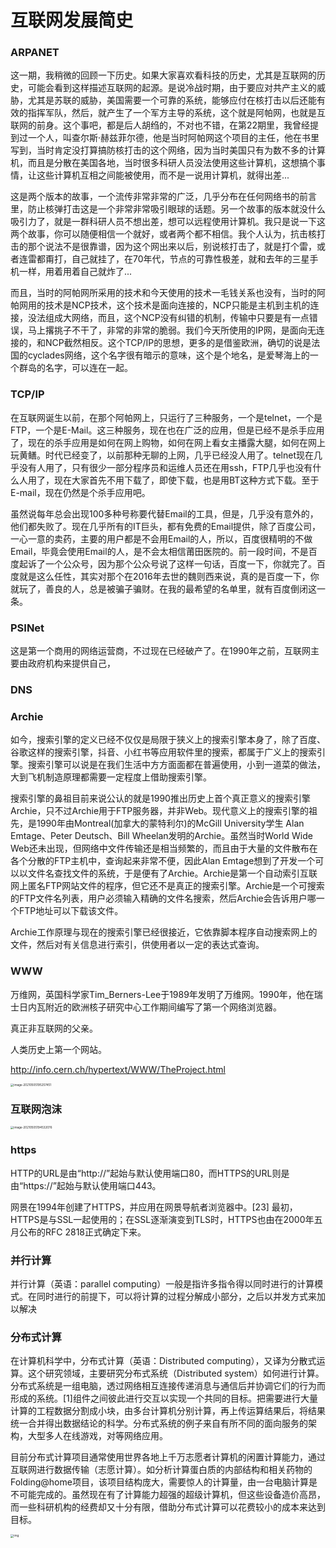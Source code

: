# 互联网发展简史

### ARPANET

 这一期，我稍微的回顾一下历史。如果大家喜欢看科技的历史，尤其是互联网的历史，可能会看到这样描述互联网的起源。是说冷战时期，由于要应对共产主义的威胁，尤其是苏联的威胁，美国需要一个可靠的系统，能够应付在核打击以后还能有效的指挥军队，然后，就产生了一个军方主导的系统，这个就是阿帕网，也就是互联网的前身。这个事吧，都是后人胡绉的，不对也不错，在第22期里，我曾经提到过一个人，叫查尔斯·赫兹菲尔德，他是当时阿帕网这个项目的主任，他在书里写到，当时肯定没打算搞防核打击的这个网络，因为当时美国只有为数不多的计算机，而且是分散在美国各地，当时很多科研人员没法使用这些计算机，这想搞个事情，让这些计算机互相之间能被使用，而不是一说用计算机，就得出差...

这是两个版本的故事，一个流传非常非常的广泛，几乎分布在任何网络书的前言里，防止核弹打击这是一个非常非常吸引眼球的话题。另一个故事的版本就没什么吸引力了，就是一群科研人员不想出差，想可以远程使用计算机。我只是说一下这两个故事，你可以随便相信一个就好，或者两个都不相信。我个人认为，抗击核打击的那个说法不是很靠谱，因为这个网出来以后，别说核打击了，就是打个雷，或者连雷都甭打，自己就挂了，在70年代，节点的可靠性极差，就和去年的三星手机一样，用着用着自己就炸了...

而且，当时的阿帕网所采用的技术和今天使用的技术一毛钱关系也没有，当时的阿帕网用的技术是NCP技术，这个技术是面向连接的，NCP只能是主机到主机的连接，没法组成大网络，而且，这个NCP没有纠错的机制，传输中只要是有一点错误，马上撂挑子不干了，非常的非常的脆弱。我们今天所使用的IP网，是面向无连接的，和NCP截然相反。这个TCP/IP的思想，更多的是借鉴欧洲，确切的说是法国的cyclades网络，这个名字很有暗示的意味，这个是个地名，是爱琴海上的一个群岛的名字，可以连在一起。

### TCP/IP

在互联网诞生以前，在那个阿帕网上，只运行了三种服务，一个是telnet，一个是FTP，一个是E-Mail。这三种服务，现在也在广泛的应用，但是已经不是杀手应用了，现在的杀手应用是如何在网上购物，如何在网上看女主播露大腿，如何在网上玩黄鳝。时代已经变了，以前那种无聊的上网，几乎已经没人用了。telnet现在几乎没有人用了，只有很少一部分程序员和运维人员还在用ssh，FTP几乎也没有什么人用了，现在大家首先不用下载了，即使下载，也是用BT这种方式下载。至于E-mail，现在仍然是个杀手应用吧。

  虽然说每年总会出现100多种号称要代替Email的工具，但是，几乎没有意外的，他们都失败了。现在几乎所有的IT巨头，都有免费的Email提供，除了百度公司，一心一意的卖药，主要的用户都是不会用Email的人，所以，百度很精明的不做Email，毕竟会使用Email的人，是不会太相信莆田医院的。前一段时间，不是百度起诉了一个公众号，因为那个公众号说了这样一句话，百度一下，你就完了。百度就是这么任性，其实对那个在2016年去世的魏则西来说，真的是百度一下，你就玩了，善良的人，总是被骗子骗财。在我的最希望的名单里，就有百度倒闭这一条。

### PSINet

这是第一个商用的网络运营商，不过现在已经破产了。在1990年之前，互联网主要由政府机构来提供自己，

### DNS

### Archie

如今，搜索引擎的定义已经不仅仅是局限于狭义上的搜索引擎本身了，除了百度、谷歌这样的搜索引擎，抖音、小红书等应用软件里的搜索，都属于广义上的搜索引擎。搜索引擎可以说是在我们生活中方方面面都在普遍使用，小到一道菜的做法，大到飞机制造原理都需要一定程度上借助搜索引擎。

搜索引擎的鼻祖目前来说公认的就是1990推出历史上首个真正意义的搜索引擎Archie，只不过Archie用于FTP服务器，并非Web。现代意义上的搜索引擎的祖先，是1990年由Montreal(加拿大的蒙特利尔)的McGill University学生 Alan Emtage、Peter Deutsch、Bill Wheelan发明的Archie。虽然当时World Wide Web还未出现，但网络中文件传输还是相当频繁的，而且由于大量的文件散布在各个分散的FTP主机中，查询起来非常不便，因此Alan Emtage想到了开发一个可以以文件名查找文件的系统，于是便有了Archie。Archie是第一个自动索引互联网上匿名FTP网站文件的程序，但它还不是真正的搜索引擎。Archie是一个可搜索的FTP文件名列表，用户必须输入精确的文件名搜索，然后Archie会告诉用户哪一个FTP地址可以下载该文件。

Archie工作原理与现在的搜索引擎已经很接近，它依靠脚本程序自动搜索网上的文件，然后对有关信息进行索引，供使用者以一定的表达式查询。

### WWW

万维网，英国科学家Tim_Berners-Lee于1989年发明了万维网。1990年，他在瑞士日内瓦附近的欧洲核子研究中心工作期间编写了第一个网络浏览器。

真正非互联网的父亲。

人类历史上第一个网站。

http://info.cern.ch/hypertext/WWW/TheProject.html 

<img src="https://gitee.com/hanstack/hanstack_image/raw/master/img/image-20210505195257451.png" alt="image-20210505195257451" style="zoom:33%;" />

### 互联网泡沫

<img src="https://gitee.com/hanstack/hanstack_image/raw/master/img/image-20210505194532076.png" alt="image-20210505194532076" style="zoom:33%;" />

### https

HTTP的URL是由“http://”起始与默认使用端口80，而HTTPS的URL则是由“https://”起始与默认使用端口443。

网景在1994年创建了HTTPS，并应用在网景导航者浏览器中。[23] 最初，HTTPS是与SSL一起使用的；在SSL逐渐演变到TLS时，HTTPS也由在2000年五月公布的RFC 2818正式确定下来。

### 并行计算

并行计算（英语：parallel computing）一般是指许多指令得以同时进行的计算模式。在同时进行的前提下，可以将计算的过程分解成小部分，之后以并发方式来加以解决

### 分布式计算

在计算机科学中，分布式计算（英语：Distributed computing），又译为分散式运算。这个研究领域，主要研究分布式系统（Distributed system）如何进行计算。分布式系统是一组电脑，透过网络相互连接传递消息与通信后并协调它们的行为而形成的系统。[1]组件之间彼此进行交互以实现一个共同的目标。把需要进行大量计算的工程数据分割成小块，由多台计算机分别计算，再上传运算结果后，将结果统一合并得出数据结论的科学。分布式系统的例子来自有所不同的面向服务的架构，大型多人在线游戏，对等网络应用。

目前分布式计算项目通常使用世界各地上千万志愿者计算机的闲置计算能力，通过互联网进行数据传输（志愿计算）。如分析计算蛋白质的内部结构和相关药物的Folding@home项目，该项目结构庞大，需要惊人的计算量，由一台电脑计算是不可能完成的。虽然现在有了计算能力超强的超级计算机，但这些设备造价高昂，而一些科研机构的经费却又十分有限，借助分布式计算可以花费较小的成本来达到目标。

<img src="https://gitee.com/hanstack/hanstack_image/raw/master/img/520px-Distributed-parallel.svg.png" alt="img" style="zoom: 33%;" />

